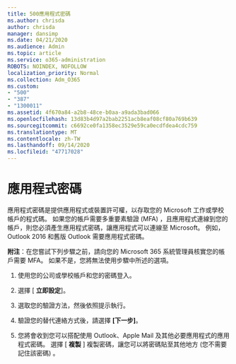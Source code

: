 ```yaml
---
title: 500應用程式密碼
ms.author: chrisda
author: chrisda
manager: dansimp
ms.date: 04/21/2020
ms.audience: Admin
ms.topic: article
ms.service: o365-administration
ROBOTS: NOINDEX, NOFOLLOW
localization_priority: Normal
ms.collection: Adm_O365
ms.custom:
- "500"
- "387"
- "1300011"
ms.assetid: 4f670a84-a2b8-48ce-b0aa-a9ada3bad066
ms.openlocfilehash: 13d83b4d97a2bab2251acb8eaf08cf80a769b639
ms.sourcegitcommit: c6692ce0fa1358ec3529e59ca0ecdfdea4cdc759
ms.translationtype: MT
ms.contentlocale: zh-TW
ms.lasthandoff: 09/14/2020
ms.locfileid: "47717028"
---
```

# <a name="app-passwords"></a>應用程式密碼

應用程式密碼是提供應用程式或裝置許可權，以存取您的 Microsoft 工作或學校帳戶的程式碼。 如果您的帳戶需要多重要素驗證 (MFA) ，且應用程式連線到您的帳戶，則您必須產生應用程式密碼，讓應用程式可以連線至 Microsoft。 例如，Outlook 2016 和舊版 Outlook 需要應用程式密碼。

 **附注**：在您嘗試下列步驟之前，請向您的 Microsoft 365 系統管理員核實您的帳戶需要 MFA。 如果不是，您將無法使用步驟中所述的選項。

1. 使用您的公司或學校帳戶和您的密碼登入。

2. 選擇 [ **立即設定**]。

3. 選取您的驗證方法，然後依照提示執行。

4. 驗證您的替代連絡方式後，請選擇 **[下一步]**。

5. 您將會收到您可以搭配使用 Outlook、Apple Mail 及其他必要應用程式的應用程式密碼。 選擇 [ **複製** ] 複製密碼，讓您可以將密碼貼至其他地方 (您不需要記住該密碼) 。
